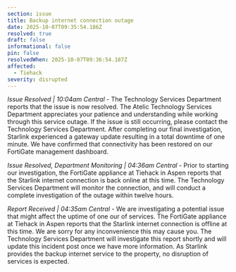 ```yaml
---
section: issue
title: Backup internet connection outage
date: 2025-10-07T09:35:54.186Z
resolved: true
draft: false
informational: false
pin: false
resolvedWhen: 2025-10-07T09:36:54.187Z
affected:
  - Tiehack
severity: disrupted
---
```

*Issue Resolved | 10:04am Central* - The Technology Services Department reports that the issue is now resolved. The Atelic Technology Services Department appreciates your patience and understanding while working through this service outage. If the issue is still occurring, please contact the Technology Services Department. After completing our final investigation, Starlink experienced a gateway update resulting in a total downtime of one minute. We have confirmed that connectivity has been restored on our FortiGate management dashboard.

*Issue Resolved, Department Monitoring | 04:36am Central* - Prior to starting our investigation, the FortiGate appliance at Tiehack in Aspen reports that the Starlink internet connection is back online at this time. The Technology Services Department will monitor the connection, and will conduct a complete investigation of the outage within twelve hours.

*Report Received | 04:35am Central* - We are investigating a potential issue that might affect the uptime of one our of services. The FortiGate appliance at Tiehack in Aspen reports that the Starlink internet connection is offline at this time. We are sorry for any inconvenience this may cause you. The Technology Services Department will investigate this report shortly and will update this incident post once we have more information. As Starlink provides the backup internet service to the property, no disruption of services is expected.